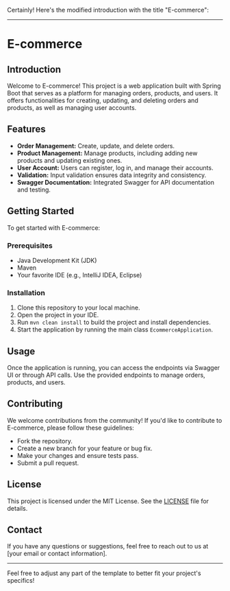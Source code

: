Certainly! Here's the modified introduction with the title "E-commerce":

---

# E-commerce

## Introduction

Welcome to E-commerce! This project is a web application built with Spring Boot that serves as a platform for managing orders, products, and users. It offers functionalities for creating, updating, and deleting orders and products, as well as managing user accounts.

## Features

- **Order Management:** Create, update, and delete orders.
- **Product Management:** Manage products, including adding new products and updating existing ones.
- **User Account:** Users can register, log in, and manage their accounts.
- **Validation:** Input validation ensures data integrity and consistency.
- **Swagger Documentation:** Integrated Swagger for API documentation and testing.

## Getting Started

To get started with E-commerce:

### Prerequisites

- Java Development Kit (JDK)
- Maven
- Your favorite IDE (e.g., IntelliJ IDEA, Eclipse)

### Installation

1. Clone this repository to your local machine.
2. Open the project in your IDE.
3. Run `mvn clean install` to build the project and install dependencies.
4. Start the application by running the main class `EcommerceApplication`.

## Usage

Once the application is running, you can access the endpoints via Swagger UI or through API calls. Use the provided endpoints to manage orders, products, and users.

## Contributing

We welcome contributions from the community! If you'd like to contribute to E-commerce, please follow these guidelines:

- Fork the repository.
- Create a new branch for your feature or bug fix.
- Make your changes and ensure tests pass.
- Submit a pull request.

## License

This project is licensed under the MIT License. See the [LICENSE](LICENSE) file for details.

## Contact

If you have any questions or suggestions, feel free to reach out to us at [your email or contact information].

---

Feel free to adjust any part of the template to better fit your project's specifics!
